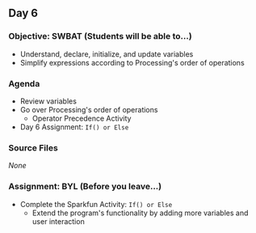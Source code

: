 ## Day 6

### Objective: SWBAT (Students will be able to...)
- Understand, declare, initialize, and update variables
- Simplify expressions according to Processing's order of operations

### Agenda
- Review variables
- Go over Processing's order of operations
    - Operator Precedence Activity
- Day 6 Assignment: `If() or Else`

### Source Files
_None_

### Assignment: BYL (Before you leave...)
- Complete the Sparkfun Activity: `If() or Else`
    - Extend the program's functionality by adding more variables and user interaction
